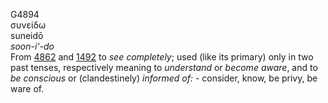 G4894  
συνείδω  
suneidō  
*soon-i‘-do*  
From [4862](g4862) and [1492](g1492) to *see* *completely*; used (like
its primary) only in two past tenses, respectively meaning to
*understand* or *become* *aware*, and to *be* *conscious* or
(clandestinely) *informed* *of:* - consider, know, be privy, be ware
of.  
